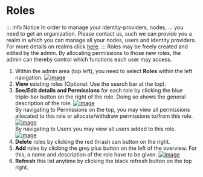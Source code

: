 # Roles
::: info Notice
In order to manage your identity-providers, nodes, ... you need to get an organization. Please contact us,
such we can provide you a realm in which you can manage all your nodes, users and identity providers.
For more details on realms click [here](/guide/admin/realms).
:::
Roles may be freely created and edited by the admin. By allocating permissions to those new roles, the
admin can thereby control which functions each user may access.

1. Within the admin area (top left), you need to select **Roles** within the left navigation.
   [![image](/images/ui_images/hub_roles.png)](/images/ui_images/hub_roles.png)
2. **View** existing roles (Optional: Use the search bar at the top).
3. **See/Edit details and Permissions** for each role by clicking the blue triple-bar button on the right of the role.
   Doing so shows the general description of the role.
   [![image](/images/ui_images/hub_role_details.png)](/images/ui_images/hub_role_details.png)\
   By navigating to Permissions on the top, you may view all
   permissions allocated to this role or allocate/withdraw permissions to/from this role.
   [![image](/images/ui_images/hub_role_permissions.png)](/images/ui_images/hub_role_permissions.png)\
   By navigating to Users you may view all users added to this role.
   [![image](/images/ui_images/hub_role_users.png)](/images/ui_images/hub_role_users.png)
4. **Delete** roles by clicking the red thrash can button on the right.
5. **Add** roles by clicking the grey plus button on the left of the overview. For this, a name and description of the
   role have to be given.
   [![image](/images/ui_images/hub_role_add.png)](/images/ui_images/hub_role_add.png)
6. **Refresh** this list anytime by clicking the black refresh button on the top right.
